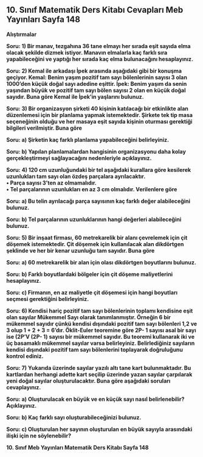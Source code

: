 ## 10. Sınıf Matematik Ders Kitabı Cevapları Meb Yayınları Sayfa 148

**Alıştırmalar**

**Soru: 1) Bir manav, tezgahına 36 tane elmayı her sırada eşit sayıda elma olacak şekilde dizmek istiyor. Manavın elmalarla kaç farklı sıra yapabileceğini ve yaptığı her sırada kaç elma bulunacağını hesaplayınız.**

**Soru: 2) Kemal ile arkadaşı İpek arasında aşağıdaki gibi bir konuşma geçiyor. Kemal: Benim yaşım pozitif tam sayı bölenlerinin sayısı 3 olan 1000’den küçük doğal sayı adedine eşittir. İpek: Benim yaşım da senin yaşından büyük ve pozitif tam sayı bölen sayısı 2 olan en küçük doğal sayıdır. Buna göre Kemal ile İpek’in yaşlarını bulunuz.**

**Soru: 3) Bir organizasyon şirketi 40 kişinin katılacağı bir etkinlikte alan düzenlemesi için bir planlama yapmak istemektedir. Şirkete tek tip masa seçeneğinin olduğu ve her masaya eşit sayıda kişinin oturması gerektiği bilgileri verilmiştir. Buna göre**

**Soru: a) Şirketin kaç farklı planlama yapabileceğini belirleyiniz.**

**Soru: b) Yapılan planlamalardan hangisinin organizasyonu daha kolay gerçekleştirmeyi sağlayacağını nedenleriyle açıklayınız.**

**Soru: 4) 120 cm uzunluğundaki bir tel aşağıdaki kurallara göre kesilerek uzunlukları tam sayı olan özdeş parçalara ayrılacaktır.  
 • Parça sayısı 3’ten az olmamalıdır.  
 • Tel parçalarının uzunlukları en az 3 cm olmalıdır. Verilenlere göre**

**Soru: a) Bu telin ayrılacağı parça sayısının kaç farklı değer alabileceğini bulunuz.**

**Soru: b) Tel parçalarının uzunluklarının hangi değerleri alabileceğini bulunuz.**

**Soru: 5) Bir inşaat firması, 60 metrekarelik bir alanı çevrelemek için çit döşemek istemektedir. Çit döşemek için kullanılacak alan dikdörtgen şeklinde ve her bir kenar uzunluğu tam sayıdır. Buna göre**

**Soru: a) 60 metrekarelik bir alan için olası dikdörtgen boyutlarını bulunuz.**

**Soru: b) Farklı boyutlardaki bölgeler için çit döşeme maliyetlerini hesaplayınız.**

**Soru: c) Firmanın, en az maliyetle çit döşemesi için hangi boyutları seçmesi gerektiğini belirleyiniz.**

**Soru: 6) Kendisi hariç pozitif tam sayı bölenlerinin toplamı kendisine eşit olan sayılar Mükemmel Sayı olarak tanımlanmıştır. Örneğin 6 bir mükemmel sayıdır çünkü kendisi dışındaki pozitif tam sayı bölenleri 1,2 ve 3 olup 1 + 2 + 3 = 6’dır. Öklit-Euler teoremine göre 2P- 1 sayısı asal bir sayı ise (2P’V (2P- 1) sayısı bir mükemmel sayıdır. Bu teoremi kullanarak iki ve üç basamaklı mükemmel sayılar varsa belirleyiniz. Belirlediğiniz sayıların kendisi dışındaki pozitif tam sayı bölenlerini toplayarak doğruluğunu kontrol ediniz.**

**Soru: 7) Yukarıda üzerinde sayılar yazılı altı tane kart bulunmaktadır. Bu kartlardan herhangi adette kart seçilip üzerinde yazan sayılar çarpılarak yeni doğal sayılar oluşturulacaktır. Buna göre aşağıdaki soruları cevaplayınız.**

**Soru: a) Oluşturulacak en büyük ve en küçük sayı nasıl belirlenebilir? Açıklayınız.**

**Soru: b) Kaç farklı sayı oluşturabileceğinizi bulunuz.**

**Soru: c) Oluşturulan her sayının oluşturulan en büyük sayıyla arasındaki ilişki için ne söylenebilir?**

**10. Sınıf Meb Yayınları Matematik Ders Kitabı Sayfa 148**